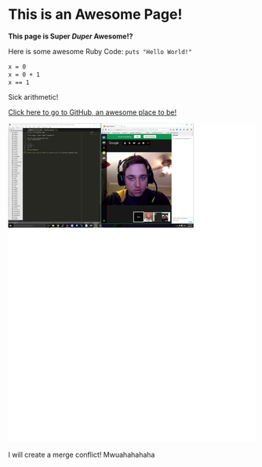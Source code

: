 # This is an Awesome Page!

**This page is Super *Duper* Awesome!?**

Here is some awesome Ruby Code:
`puts "Hello World!"`

```
x = 0
x = 0 + 1
x == 1
```
Sick arithmetic!

[Click here to go to GitHub, an awesome place to be!](https://github.com/)

![Alt text](/WorkingTogether.png)

I will create a merge conflict! Mwuahahahaha